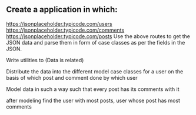 
## **Create a application in which:**

https://jsonplaceholder.typicode.com/users
https://jsonplaceholder.typicode.com/comments
https://jsonplaceholder.typicode.com/posts
Use the above routes to get the JSON data and parse them in form of case classes as per the fields in the JSON.

Write utilities to (Data is related)

Distribute the data into the different model case classes for a user on the basis of which post and comment done by which user

Model data in such a way such that every post has its comments with it

after modeling find the user with most posts, user whose post has most comments
